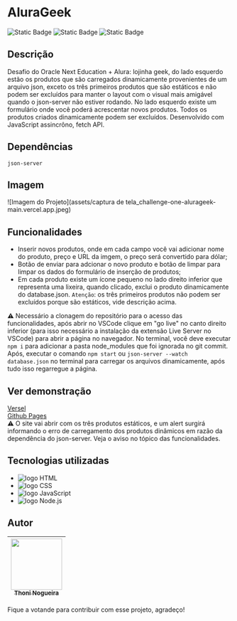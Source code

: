 # AluraGeek
![Static Badge](https://img.shields.io/badge/license-MIT-orange) ![Static Badge](https://img.shields.io/badge/dependency-json_server-orange) ![Static Badge](https://img.shields.io/badge/realese_date-May-orange)

## Descrição
Desafio do Oracle Next Education + Alura: lojinha geek, do lado esquerdo estão os produtos que são carregados dinamicamente provenientes de um arquivo json, exceto os três primeiros produtos que são estáticos e não podem ser excluídos para manter o layout com o visual mais amigável quando o json-server não estiver rodando. No lado esquerdo existe um formulário onde você poderá acrescentar novos produtos. Todos os produtos criados dinamicamente podem ser excluídos. Desenvolvido com JavaScript assincrôno, fetch API.
## Dependências 
`json-server`
## Imagem
![Imagem do Projeto](assets/captura de tela_challenge-one-alurageek-main.vercel.app.jpeg)
## Funcionalidades
* Inserir novos produtos, onde em cada campo você vai adicionar nome do produto, preço e URL da imgem, o preço será convertido para dólar;
* Botão de enviar para adcionar o novo produto e botão de limpar para limpar os dados do formulário de inserção de produtos;
* Em cada produto existe um ícone pequeno no lado direito inferior que representa uma lixeira, quando clicado, exclui o produto dinamicamente do database.json. `Atenção`: os três primeiros produtos não podem ser excluídos porque são estáticos, vide descrição acima.
  
⚠️ Necessário a clonagem do repositório para o acesso das funcionalidades, após abrir no VSCode clique em "go live" no canto direito inferior (para isso necessário a instalação da extensão Live Server no VSCode) para abrir a página no navegador. No terminal, você deve executar `npm i` para adicionar a pasta node_modules que foi ignorada no git commit. Após, executar o comando `npm start` ou `json-server --watch database.json` no terminal para carregar os arquivos dinamicamente, após tudo isso regarregue a página.
## Ver demonstração
[Versel](https://challenge-one-alurageek-main.vercel.app/)<br>
[Github Pages](https://thoninogueira.github.io/challenge-one-alurageek-main/)<br>
⚠️ O site vai abrir com os três produtos estáticos, e um alert surgirá informando o erro de carregamento dos produtos dinâmicos em razão da dependência do json-server. Veja o aviso no tópico das funcionalidades.
## Tecnologias utilizadas
* <img src="https://img.shields.io/badge/HTML5-E34F26?style=for-the-badge&logo=html5&logoColor=white" alt="logo HTML">
* <img src="https://img.shields.io/badge/CSS3-1572B6?style=for-the-badge&logo=css3&logoColor=white" alt="logo CSS">
* <img src="https://img.shields.io/badge/JavaScript-323330?style=for-the-badge&logo=javascript&logoColor=F7DF1E" alt="logo JavaScript">
* <img src="https://img.shields.io/badge/Node.js-43853D?style=for-the-badge&logo=node.js&logoColor=white" alt="logo Node.js">
## Autor
| [<img loading="lazy" src="https://avatars.githubusercontent.com/u/154802638?s=400&u=11fcb6503047b8538cf2bd2071b739954f484fe1&v=4" width=115><br><sub text-decoration="none">Thoni Nogueira</sub>](https://github.com/thoninogueira) |
| :---: |

Fique a votande para contribuir com esse projeto, agradeço!
